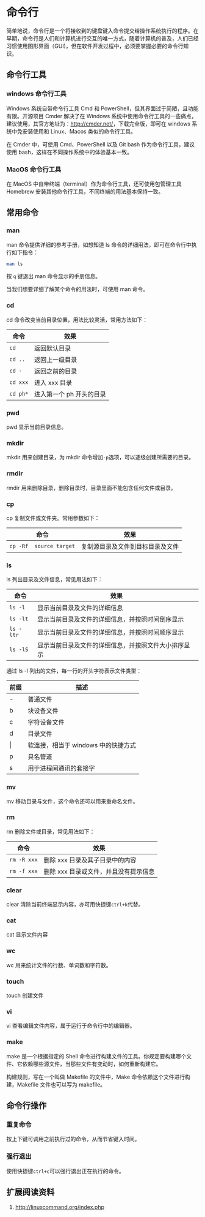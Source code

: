 # 命令行

简单地说，命令行是一个将接收到的键盘键入命令提交给操作系统执行的程序。在早期，命令行是人们和计算机进行交互的唯一方式，随着计算机的普及，人们已经习惯使用图形界面（GUI)，但在软件开发过程中，必须要掌握必要的命令行知识。

## 命令行工具

### windows 命令行工具

Windows 系统自带命令行工具 Cmd 和 PowerShell，但其界面过于简陋，且功能有限。开源项目 Cmder 解决了在 Windows 系统中使用命令行工具的一些痛点，建议使用，其官方地址为：<http://cmder.net/>，下载完全版，即可在 windows 系统中免安装使用和 Linux、Macos 类似的命令行工具。

在 Cmder 中，可使用 Cmd、PowerShell 以及 Git bash 作为命令行工具，建议使用 bash，这样在不同操作系统中的体验基本一致。

### MacOS 命令行工具

在 MacOS 中自带终端（terminal）作为命令行工具，还可使用包管理工具 Homebrew 安装其他命令行工具，不同终端的用法基本保持一致。

## 常用命令

### man

man 命令提供详细的参考手册，如想知道 ls 命令的详细用法，即可在命令行中执行如下指令：

```bash
man ls
```

按 `q` 键退出 man 命令显示的手册信息。

当我们想要详细了解某个命令的用法时，可使用 man 命令。

### cd

cd 命令改变当前目录位置，用法比较灵活，常用方法如下：

|   命令   |           效果           |
| -------- | ------------------------ |
| `cd`     | 返回默认目录             |
| `cd ..`  | 返回上一级目录           |
| `cd -`   | 返回之前的目录           |
| `cd xxx` | 进入 xxx 目录            |
| `cd ph*` | 进入第一个 ph 开头的目录 |

### pwd

pwd 显示当前目录信息。

### mkdir

mkdir 用来创建目录，为 mkdir 命令增加`-p`选项，可以逐级创建所需要的目录。

### rmdir

rmdir 用来删除目录，删除目录时，目录里面不能包含任何文件或目录。

### cp

cp 复制文件或文件夹。常用参数如下：

|          命令           |               效果               |
| ----------------------- | -------------------------------- |
| `cp -Rf  source target` | 复制源目录及文件到目标目录及文件 |

### ls

ls 列出目录及文件信息，常见用法如下：

|   命令    |                         效果                         |
| --------- | ---------------------------------------------------- |
| `ls -l`   | 显示当前目录及文件的详细信息                         |
| `ls -lt`  | 显示当前目录及文件的详细信息，并按照时间倒序显示     |
| `ls -ltr` | 显示当前目录及文件的详细信息，并按照时间顺序显示     |
| `ls -lS`  | 显示当前目录及文件的详细信息，并按照文件大小排序显示 |

通过 ls -l 列出的文件，每一行的开头字符表示文件类型：

|  前缀  |                描述                 |
| ------ | ----------------------------------- |
| \-     | 普通文件                            |
| b      | 块设备文件                          |
| c      | 字符设备文件                        |
| d      | 目录文件                            |
| &#124; | 软连接，相当于 windows 中的快捷方式 |
| p      | 具名管道                            |
| s      | 用于进程间通讯的套接字              |

### mv

mv 移动目录与文件，这个命令还可以用来重命名文件。

### rm

rm 删除文件或目录，常见用法如下：

|    命令     |                 效果                  |
| ----------- | ------------------------------------- |
| `rm -R xxx` | 删除 xxx 目录及其子目录中的内容       |
| `rm -f xxx` | 删除 xxx 目录或文件，并且没有提示信息 |

### clear

clear 清除当前终端显示内容，亦可用快捷键`ctrl+k`代替。

### cat

cat 显示文件内容

### wc

wc 用来统计文件的行数、单词数和字符数。

### touch

touch 创建文件

### vi

vi 查看编辑文件内容，属于运行于命令行中的编辑器。

### make

make 是一个根据指定的 Shell 命令进行构建文件的工具。你规定要构建哪个文件、它依赖哪些源文件，当那些文件有变动时，如何重新构建它。

构建规则，写在一个叫做 Makefile 的文件中，Make 命令依赖这个文件进行构建，Makefile 文件也可以写为 makefile。

## 命令行操作

### 重复命令

按上下键可调用之前执行过的命令，从而节省键入时间。

### 强行退出

使用快捷键`ctrl+c`可以强行退出正在执行的命令。

## 扩展阅读资料

1. <http://linuxcommand.org/index.php>
